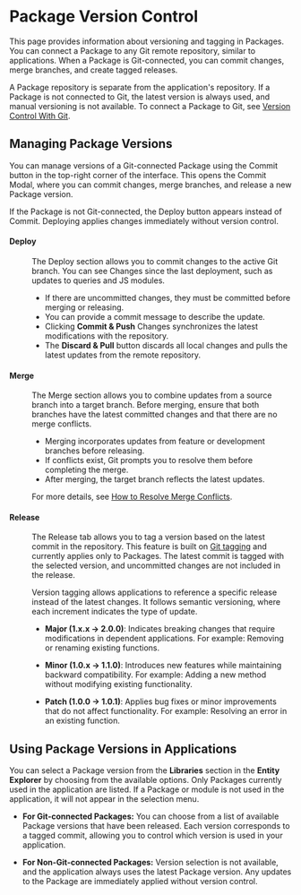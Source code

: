 # Package Version Control 

This page provides information about versioning and tagging in Packages. You can connect a Package to any Git remote repository, similar to applications. When a Package is Git-connected, you can commit changes, merge branches, and create tagged releases.

A Package repository is separate from the application's repository. If a Package is not connected to Git, the latest version is always used, and manual versioning is not available. To connect a Package to Git, see [Version Control With Git](/advanced-concepts/version-control-with-git).


## Managing Package Versions

You can manage versions of a Git-connected Package using the Commit button in the top-right corner of the interface. This opens the Commit Modal, where you can commit changes, merge branches, and release a new Package version.

If the Package is not Git-connected, the Deploy button appears instead of Commit. Deploying applies changes immediately without version control.




#### Deploy

<dd>

The Deploy section allows you to commit changes to the active Git branch. You can see Changes since the last deployment, such as updates to queries and JS modules.

- If there are uncommitted changes, they must be committed before merging or releasing.
- You can provide a commit message to describe the update.
- Clicking **Commit & Push** Changes synchronizes the latest modifications with the repository.
- The **Discard & Pull** button discards all local changes and pulls the latest updates from the remote repository.


</dd>

#### Merge

<dd>

The Merge section allows you to combine updates from a source branch into a target branch.
Before merging, ensure that both branches have the latest committed changes and that there are no merge conflicts.

- Merging incorporates updates from feature or development branches before releasing.
- If conflicts exist, Git prompts you to resolve them before completing the merge.
- After merging, the target branch reflects the latest updates.

For more details, see [How to Resolve Merge Conflicts](/advanced-concepts/version-control-with-git/commit-and-push).



</dd>

#### Release

<dd>

The Release tab allows you to tag a version based on the latest commit in the repository. This feature is built on [Git tagging](https://git-scm.com/book/en/v2/Git-Basics-Tagging) and currently applies only to Packages. The latest commit is tagged with the selected version, and uncommitted changes are not included in the release.

Version tagging allows applications to reference a specific release instead of the latest changes. It follows semantic versioning, where each increment indicates the type of update.

- **Major (1.x.x → 2.0.0)**: Indicates breaking changes that require modifications in dependent applications. For example: Removing or renaming existing functions.

- **Minor (1.0.x → 1.1.0)**: Introduces new features while maintaining backward compatibility. For example: Adding a new method without modifying existing functionality.

- **Patch (1.0.0 → 1.0.1)**: Applies bug fixes or minor improvements that do not affect functionality. For example: Resolving an error in an existing function.


</dd>


## Using Package Versions in Applications

You can select a Package version from the **Libraries** section in the **Entity Explorer** by choosing from the available options. Only Packages currently used in the application are listed. If a Package or module is not used in the application, it will not appear in the selection menu.

- **For Git-connected Packages:** You can choose from a list of available Package versions that have been released. Each version corresponds to a tagged commit, allowing you to control which version is used in your application. 

- **For Non-Git-connected Packages:** Version selection is not available, and the application always uses the latest Package version. Any updates to the Package are immediately applied without version control.






